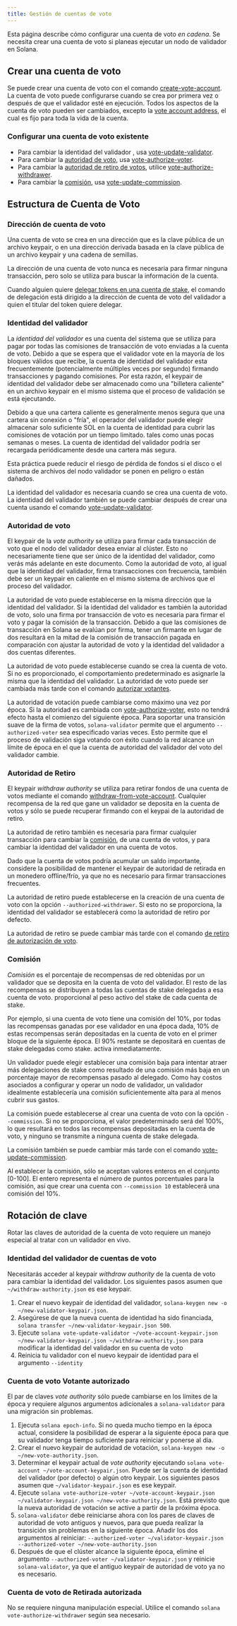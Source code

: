 ```yaml
---
title: Gestión de cuentas de voto
---
```


Esta página describe cómo configurar una cuenta de voto _en cadena_. Se necesita crear una cuenta de voto si planeas ejecutar un nodo de validador en Solana.

## Crear una cuenta de voto

Se puede crear una cuenta de voto con el comando [create-vote-account](../cli/usage.md#solana-create-vote-account). La cuenta de voto puede configurarse cuando se crea por primera vez o después de que el validador esté en ejecución. Todos los aspectos de la cuenta de voto pueden ser cambiados, excepto la [vote account address](#vote-account-address), el cual es fijo para toda la vida de la cuenta.

### Configurar una cuenta de voto existente

- Para cambiar la identidad del validador [](#validator-identity), usa [vote-update-validator](../cli/usage.md#solana-vote-update-validator).
- Para cambiar la [autoridad de voto](#vote-authority), usa [vote-authorize-voter](../cli/usage.md#solana-vote-authorize-voter).
- Para cambiar la [autoridad de retiro de votos](#withdraw-authority), utilice [vote-authorize-withdrawer](../cli/usage.md#solana-vote-authorize-withdrawer).
- Para cambiar la [comisión](#commission), usa [vote-update-commission](../cli/usage.md#solana-vote-update-commission).

## Estructura de Cuenta de Voto

### Dirección de cuenta de voto

Una cuenta de voto se crea en una dirección que es la clave pública de un archivo keypair, o en una dirección derivada basada en la clave pública de un archivo keypair y una cadena de semillas.

La dirección de una cuenta de voto nunca es necesaria para firmar ninguna transacción, pero solo se utiliza para buscar la información de la cuenta.

Cuando alguien quiere [delegar tokens en una cuenta de stake](../staking.md), el comando de delegación está dirigido a la dirección de cuenta de voto del validador a quien el titular del token quiere delegar.

### Identidad del validador

La _identidad del validador_ es una cuenta del sistema que se utiliza para pagar por todas las comisiones de transacción de voto enviadas a la cuenta de voto. Debido a que se espera que el validador vote en la mayoría de los bloques válidos que recibe, la cuenta de identidad del validador esta frecuentemente (potencialmente múltiples veces por segundo) firmando transacciones y pagando comisiones. Por esta razón, el keypair de identidad del validador debe ser almacenado como una "billetera caliente" en un archivo keypair en el mismo sistema que el proceso de validación se está ejecutando.

Debido a que una cartera caliente es generalmente menos segura que una cartera sin conexión o "fría", el operador del validador puede elegir almacenar solo suficiente SOL en la cuenta de identidad para cubrir las comisiones de votación por un tiempo limitado. tales como unas pocas semanas o meses. La cuenta de identidad del validador podría ser recargada periódicamente desde una cartera más segura.

Esta práctica puede reducir el riesgo de pérdida de fondos si el disco o el sistema de archivos del nodo validador se ponen en peligro o están dañados.

La identidad del validador es necesaria cuando se crea una cuenta de voto. La identidad del validador también se puede cambiar después de crear una cuenta usando el comando [vote-update-validator](../cli/usage.md#solana-vote-update-validator).

### Autoridad de voto

El keypair de la _vote authority_ se utiliza para firmar cada transacción de voto que el nodo del validador desea enviar al clúster. Esto no necesariamente tiene que ser único de la identidad del validador, como verás más adelante en este documento. Como la autoridad de voto, al igual que la identidad del validador, firma transacciones con frecuencia, también debe ser un keypair en caliente en el mismo sistema de archivos que el proceso del validador.

La autoridad de voto puede establecerse en la misma dirección que la identidad del validador. Si la identidad del validador es también la autoridad de voto, solo una firma por transacción de voto es necesaria para firmar el voto y pagar la comisión de la transacción. Debido a que las comisiones de transacción en Solana se evalúan por firma, tener un firmante en lugar de dos resultará en la mitad de la comisión de transacción pagada en comparación con ajustar la autoridad de voto y la identidad del validador a dos cuentas diferentes.

La autoridad de voto puede establecerse cuando se crea la cuenta de voto. Si no es proporcionado, el comportamiento predeterminado es asignarle la misma que la identidad del validador. La autoridad de voto puede ser cambiada más tarde con el comando [autorizar votantes](../cli/usage.md#solana-vote-authorize-voter).

La autoridad de votación puede cambiarse como máximo una vez por época. Si la autoridad es cambiada con [vote-authorize-voter](../cli/usage.md#solana-vote-authorize-voter), esto no tendrá efecto hasta el comienzo del siguiente época. Para soportar una transición suave de la firma de votos, `solana-validator` permite que el argumento `--authorized-voter` sea especificado varias veces. Esto permite que el proceso de validación siga votando con éxito cuando la red alcance un límite de época en el que la cuenta de autoridad del validador del voto del validador cambie.

### Autoridad de Retiro

El keypair _withdraw authority_ se utiliza para retirar fondos de una cuenta de votos mediante el comando [withdraw-from-vote-account](../cli/usage.md#solana-withdraw-from-vote-account). Cualquier recompensa de la red que gane un validador se deposita en la cuenta de votos y sólo se puede recuperar firmando con el keypai de la autoridad de retiro.

La autoridad de retiro también es necesaria para firmar cualquier transacción para cambiar la [comisión](#commission), de una cuenta de votos, y para cambiar la identidad del validador en una cuenta de votos.

Dado que la cuenta de votos podría acumular un saldo importante, considere la posibilidad de mantener el keypair de autoridad de retirada en un monedero offline/frío, ya que no es necesario para firmar transacciones frecuentes.

La autoridad de retiro puede establecerse en la creación de una cuenta de voto con la opción `--authorized-withdrawer`. Si esto no se proporciona, la identidad del validador se establecerá como la autoridad de retiro por defecto.

La autoridad de retiro se puede cambiar más tarde con el comando [de retiro de autorización de voto](../cli/usage.md#solana-vote-authorize-withdrawer).

### Comisión

_Comisión_ es el porcentaje de recompensas de red obtenidas por un validador que se deposita en la cuenta de voto del validador. El resto de las recompensas se distribuyen a todas las cuentas de stake delegadas a esa cuenta de voto. proporcional al peso activo del stake de cada cuenta de stake.

Por ejemplo, si una cuenta de voto tiene una comisión del 10%, por todas las recompensas ganadas por ese validador en una época dada, 10% de estas recompensas serán depositadas en la cuenta de voto en el primer bloque de la siguiente época. El 90% restante se depositará en cuentas de stake delegadas como stake. activa inmediatamente.

Un validador puede elegir establecer una comisión baja para intentar atraer más delegaciones de stake como resultado de una comisión más baja en un porcentaje mayor de recompensas pasado al delegado. Como hay costos asociados a configurar y operar un nodo de validador, un validador idealmente establecería una comisión suficientemente alta para al menos cubrir sus gastos.

La comisión puede establecerse al crear una cuenta de voto con la opción `--commission`. Si no se proporciona, el valor predeterminado será del 100%, lo que resultará en todos las recompensas depositadas en la cuenta de voto, y ninguno se transmite a ninguna cuenta de stake delegada.

La comisión también se puede cambiar más tarde con el comando [vote-update-commission](../cli/usage.md#solana-vote-update-commission).

Al establecer la comisión, sólo se aceptan valores enteros en el conjunto [0-100]. El entero representa el número de puntos porcentuales para la comisión, así que crear una cuenta con `--commission 10` establecerá una comisión del 10%.

## Rotación de clave

Rotar las claves de autoridad de la cuenta de voto requiere un manejo especial al tratar con un validador en vivo.

### Identidad del validador de cuentas de voto

Necesitarás acceder al keypair _withdraw authority_ de la cuenta de voto para cambiar la identidad del validador. Los siguientes pasos asumen que `~/withdraw-authority.json` es ese keypair.

1. Crear el nuevo keypair de identidad del validador, `solana-keygen new -o ~/new-validator-keypair.json`.
2. Asegúrese de que la nueva cuenta de identidad ha sido financiada, `solana transfer ~/new-validator-keypair.json 500`.
3. Ejecute `solana vote-update-validator ~/vote-account-keypair.json ~/new-validator-keypair.json ~/withdraw-authority.json` para modificar la identidad del validador en su cuenta de voto
4. Reinicia tu validador con el nuevo keypair de identidad para el argumento `--identity`

### Cuenta de voto Votante autorizado

El par de claves _vote authority_ sólo puede cambiarse en los límites de la época y requiere algunos argumentos adicionales a `solana-validator` para una migración sin problemas.

1. Ejecuta `solana epoch-info`. Si no queda mucho tiempo en la época actual, considere la posibilidad de esperar a la siguiente época para que su validador tenga tiempo suficiente para reiniciar y ponerse al día.
2. Crear el nuevo keypair de autoridad de votación, `solana-keygen new -o ~/new-vote-authority.json`.
3. Determinar el keypair actual de _vote authority_ ejecutando `solana vote-account ~/vote-account-keypair.json`. Puede ser la cuenta de identidad del validador (por defecto) o algún otro keypair. Los siguientes pasos asumen que `~/validator-keypair.json` es ese keypair.
4. Ejecute `solana vote-authorize-voter ~/vote-account-keypair.json ~/validator-keypair.json ~/new-vote-authority.json`. Está previsto que la nueva autoridad de votación se active a partir de la próxima época.
5. `solana-validator` debe reiniciarse ahora con los pares de claves de autoridad de voto antiguos y nuevos, para que pueda realizar la transición sin problemas en la siguiente época. Añadir los dos argumentos al reiniciar: `--authorized-voter ~/validator-keypair.json --authorized-voter ~/new-vote-authority.json`
6. Después de que el clúster alcance la siguiente época, elimine el argumento `--authorized-voter ~/validator-keypair.json` y reinicie `solana-validator`, ya que el antiguo keypair de autoridad de voto ya no es necesario.

### Cuenta de voto de Retirada autorizada

No se requiere ninguna manipulación especial. Utilice el comando `solana vote-authorize-withdrawer` según sea necesario.
